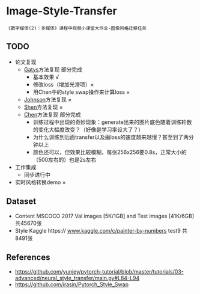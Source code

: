 # Image-Style-Transfer
    《数字媒体(2)：多媒体》课程中视频小课堂大作业-图像风格迁移任务
    
## TODO
 - 论文复现
     - [Gatys](https://arxiv.org/abs/1508.06576)方法复现 部分完成
        - 基本效果 √
        - 修改loss（增加光滑项）×
        - 用Chen中的style swap操作来计算loss ×
     - [Johnson](https://arxiv.org/abs/1603.08155)方法复现 ×
     - [Shen](https://arxiv.org/abs/1709.04111)方法复现 ×
     - [Chen](https://arxiv.org/abs/1612.04337)方法复现 部分完成
        - 训练过程中出现的奇妙现象：generate出来的图片底色随着训练轮数的变化大幅度改变？（好像是学习率设大了？）
        - 为什么训练到后面transfer以及画loss的速度越来越慢？甚至到了两分钟以上
        - 颜色还可以，但效果比较模糊，每张256x256要0.8s，正常大小的（500左右的）也是2s左右
 - 工作集成
     - 同步进行中
 - 实时风格转换demo ×

## Dataset

 - Content 
    MSCOCO 2017 Val images [5K/1GB] and Test images [41K/6GB] 共45670张
 - Style
    Kaggle https:// www.kaggle.com/c/painter-by-numbers test9 共8491张

## References

 - https://github.com/yunjey/pytorch-tutorial/blob/master/tutorials/03-advanced/neural_style_transfer/main.py#L84-L94
 - https://github.com/irasin/Pytorch_Style_Swap